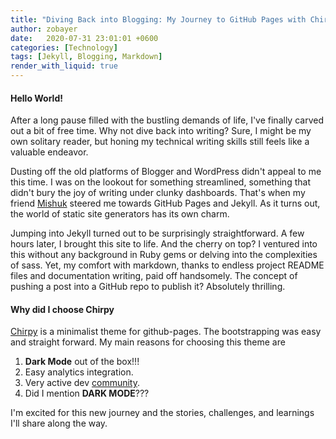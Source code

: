 ```yaml
---
title: "Diving Back into Blogging: My Journey to GitHub Pages with Chirpy"
author: zobayer
date:   2020-07-31 23:01:01 +0600
categories: [Technology]
tags: [Jekyll, Blogging, Markdown]
render_with_liquid: true
---
```


#### Hello World!

After a long pause filled with the bustling demands of life, I've finally carved out a bit of free time. Why not dive back into writing? Sure, I might be my own solitary reader, but honing my technical writing skills still feels like a valuable endeavor.

Dusting off the old platforms of Blogger and WordPress didn't appeal to me this time. I was on the lookout for something streamlined, something that didn't bury the joy of writing under clunky dashboards. That's when my friend [Mishuk](https://github.com/syedarehaq) steered me towards GitHub Pages and Jekyll. As it turns out, the world of static site generators has its own charm.

Jumping into Jekyll turned out to be surprisingly straightforward. A few hours later, I brought this site to life. And the cherry on top? I ventured into this without any background in Ruby gems or delving into the complexities of sass. Yet, my comfort with markdown, thanks to endless project README files and documentation writing, paid off handsomely. The concept of pushing a post into a GitHub repo to publish it? Absolutely thrilling.

#### Why did I choose Chirpy

[Chirpy](https://github.com/cotes2020/jekyll-theme-chirpy/tree/master) is a minimalist theme for github-pages. The bootstrapping was easy and straight forward. My main reasons for choosing this theme are

1. **Dark Mode** out of the box!!!
2. Easy analytics integration.
3. Very active dev [community](https://github.com/cotes2020/jekyll-theme-chirpy/discussions).
4. Did I mention **DARK MODE**???

I'm excited for this new journey and the stories, challenges, and learnings I'll share along the way.
